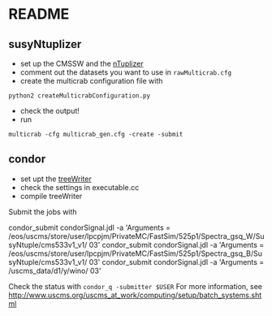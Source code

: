 # README
## susyNtuplizer

* set up the CMSSW and the [nTuplizer](https://github.com/CMSSUSYPhotons/SUSYPhotonAnalysis/tree/master/SusyNtuplizer)
* comment out the datasets you want to use in ```rawMulticrab.cfg```
* create the multicrab configuration file with
```
python2 createMulticrabConfiguration.py
```
* check the output!
* run
```
multicrab -cfg multicrab_gen.cfg -create -submit
```

## condor

* set upt the [treeWriter](https://github.com/kkiesel/singlePhoton/tree/master/TreeWriter)
* check the settings in executable.cc
* compile treeWriter

Submit the jobs with

condor_submit condorSignal.jdl -a 'Arguments = /eos/uscms/store/user/lpcpjm/PrivateMC/FastSim/525p1/Spectra_gsq_W/SusyNtuple/cms533v1_v1/ 03'
condor_submit condorSignal.jdl -a 'Arguments = /eos/uscms/store/user/lpcpjm/PrivateMC/FastSim/525p1/Spectra_gsq_B/SusyNtuple/cms533v1_v1/ 03'
condor_submit condorSignal.jdl -a 'Arguments = /uscms_data/d1/y/wino/ 03'

Check the status with ```condor_q -submitter $USER```
For more information, see http://www.uscms.org/uscms_at_work/computing/setup/batch_systems.shtml
